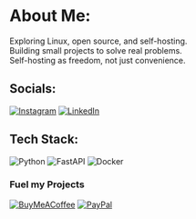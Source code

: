 # About Me:
Exploring Linux, open source, and self-hosting.<br>Building small projects to solve real problems.<br>Self-hosting as freedom, not just convenience.


## Socials:
[![Instagram](https://img.shields.io/badge/Instagram-%23E4405F.svg?style=flat-square&logo=Instagram&logoColor=white)](https://instagram.com/viraj.sn) [![LinkedIn](https://img.shields.io/badge/LinkedIn-%230077B5.svg?style=flat-square&logo=linkedin&logoColor=white)](https://linkedin.com/in/viraj-shirodkar) 

## Tech Stack:
![Python](https://img.shields.io/badge/python-3670A0?style=flat-square&logo=python&logoColor=ffdd54) ![FastAPI](https://img.shields.io/badge/FastAPI-005571?style=flat-square&logo=fastapi) ![Docker](https://img.shields.io/badge/docker-%230db7ed.svg?style=flat-square&logo=docker&logoColor=white)

  ### Fuel my Projects
  [![BuyMeACoffee](https://img.shields.io/badge/Buy%20Me%20a%20Coffee-ffdd00?style=for-the-badge&logo=buy-me-a-coffee&logoColor=black)](https://buymeacoffee.com/virajshirog) [![PayPal](https://img.shields.io/badge/PayPal-00457C?style=for-the-badge&logo=paypal&logoColor=white)](https://paypal.me/virajs18) 

  
<!-- Proudly created with GPRM ( https://gprm.itsvg.in ) -->
